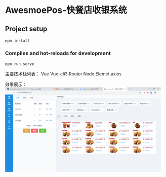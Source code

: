 # AwesmoePos-快餐店收银系统

## Project setup
```
npm install
```

### Compiles and hot-reloads for development
```
npm run serve
```

主要技术栈列表：
    Vue
    Vue-cli3
    Router
    Node
    Elemet
    axios
    
    
效果展示：
![ad](https://github.com/Caizekai1998/AwesmoePos--/blob/master/1.PNG)
